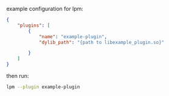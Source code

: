 example configuration for lpm:

```json
{
	"plugins": [
		{
			"name": "example-plugin",
			"dylib_path": "{path to libexample_plugin.so}"

		}
	]
}
```

then run:
```sh
lpm --plugin example-plugin
```
